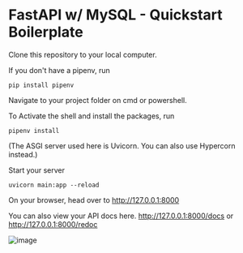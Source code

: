 # FastAPI w/ MySQL - Quickstart Boilerplate

Clone this repository to your local computer.

If you don't have a pipenv, run
```
pip install pipenv
```

Navigate to your project folder on cmd or powershell.

To Activate the shell and install the packages, run
```
pipenv install
```

(The ASGI server used here is Uvicorn. You can also use Hypercorn instead.)

Start your server
```
uvicorn main:app --reload
```

On your browser, head over to
http://127.0.0.1:8000

You can also view your API docs here.
http://127.0.0.1:8000/docs
or
http://127.0.0.1:8000/redoc

![image](https://user-images.githubusercontent.com/67852344/137637131-a56cdb8b-cbc8-4cb2-808b-ae86dfe0bcff.png)

